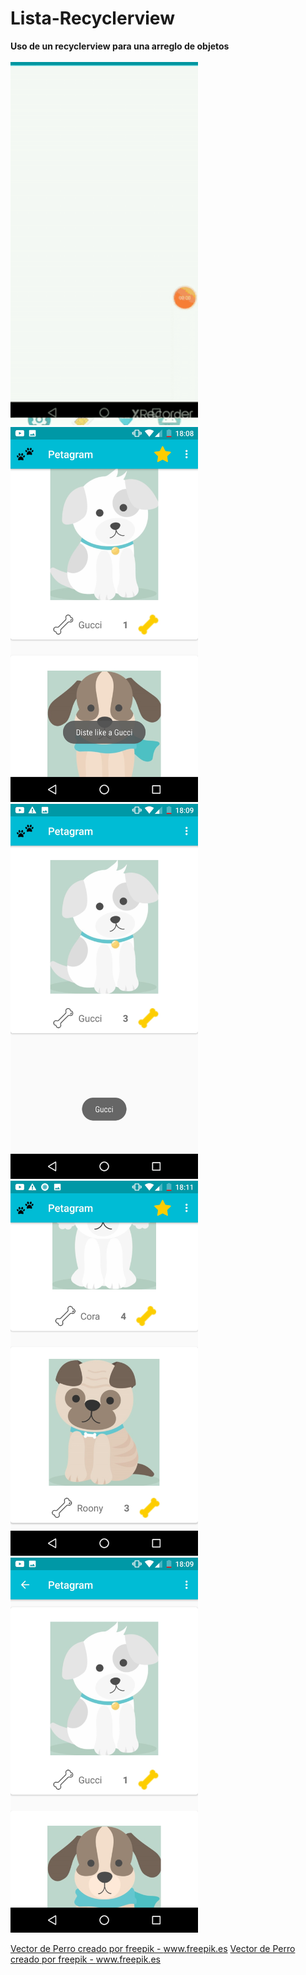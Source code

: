 # Lista-Recyclerview
**Uso de un recyclerview para una arreglo de objetos**
<br/><br/>
				<img src="https://github.com/InvedAllens/Lista-Recyclerview/blob/master/Screenshots/Lista_Recyclerview%20.gif" alt="drawing" width="300"/>
<br/>
				<img src="https://github.com/InvedAllens/Lista-Recyclerview/blob/master/Screenshots/Screenshot1.jpg" alt="drawing" width="300"/>
<br/>
				<img src="https://github.com/InvedAllens/Lista-Recyclerview/blob/master/Screenshots/Screenshot2.jpg" alt="drawing" width="300"/>
<br/>
				<img src="https://github.com/InvedAllens/Lista-Recyclerview/blob/master/Screenshots/Screenshot3.jpg" alt="drawing" width="300"/>
<br/>
				<img src="https://github.com/InvedAllens/Lista-Recyclerview/blob/master/Screenshots/Screenshot4.jpg" alt="drawing" width="300"/>
<br/>

<a href='https://www.freepik.es/fotos-vectores-gratis/perro'>Vector de Perro creado por freepik - www.freepik.es</a>
<a href="https://www.freepik.es/fotos-vectores-gratis/perro">Vector de Perro creado por freepik - www.freepik.es</a>
